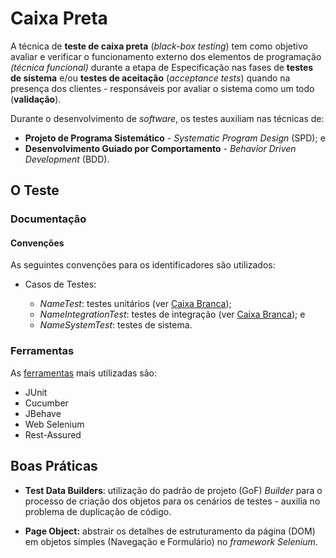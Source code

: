 # Caixa Preta

A técnica de **teste de caixa preta** (_black-box testing_) tem como objetivo avaliar e verificar o funcionamento externo dos elementos de programação _(técnica funcional)_ durante a etapa de Especificação nas fases de **testes de sistema** e/ou **testes de aceitação** (_acceptance tests_) quando na presença dos clientes - responsáveis por avaliar o sistema como um todo (**validação**).

Durante o desenvolvimento de _software_, os testes auxiliam nas técnicas de:
* **Projeto de Programa Sistemático** - _Systematic Program Design_ (SPD); e
* **Desenvolvimento Guiado por Comportamento** - _Behavior Driven Development_ (BDD).

## O Teste

### Documentação

#### Convenções

As seguintes convenções para os identificadores são utilizados:

* Casos de Testes:

  * _NameTest_: testes unitários (ver [Caixa Branca](/testes/caixa-branca.md));
  * _NameIntegrationTest_: testes de integração (ver [Caixa Branca](/testes/caixa-branca.md)); e
  * _NameSystemTest_: testes de sistema.

### Ferramentas

As [ferramentas](ferramentas.md) mais utilizadas são:

* JUnit
* Cucumber
* JBehave
* Web Selenium
* Rest-Assured

## Boas Práticas

* **Test Data Builders**: utilização do padrão de projeto (GoF) _Builder_ para o processo de criação dos objetos para os cenários de testes - auxilia no problema de duplicação de código.

* **Page Object:** abstrair os detalhes de estruturamento da página (DOM) em objetos simples (Navegação e Formulário) no _framework Selenium_.
